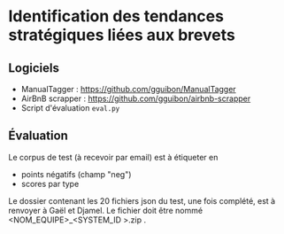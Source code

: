 # Identification des tendances stratégiques liées aux brevets

## Logiciels

- ManualTagger : https://github.com/gguibon/ManualTagger
- AirBnB scrapper : https://github.com/gguibon/airbnb-scrapper
- Script d'évaluation `eval.py`

## Évaluation

Le corpus de test (à recevoir par email) est à étiqueter en 

- points négatifs (champ "neg")
- scores par type

Le dossier contenant les 20 fichiers json du test, une fois complété, est à renvoyer à Gaël et Djamel. Le fichier doit être nommé <NOM_EQUIPE>_<SYSTEM_ID >.zip .
